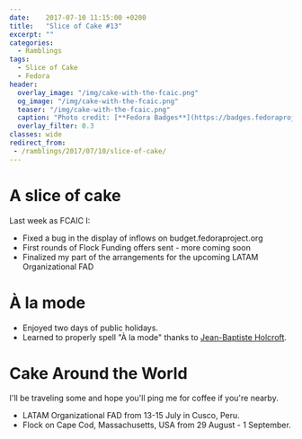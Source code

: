 ```yaml
---
date:    2017-07-10 11:15:00 +0200
title:   "Slice of Cake #13"
excerpt: ""
categories:
  - Ramblings
tags:
  - Slice of Cake
  - Fedora
header:
  overlay_image: "/img/cake-with-the-fcaic.png"
  og_image: "/img/cake-with-the-fcaic.png"
  teaser: "/img/cake-with-the-fcaic.png"
  caption: "Photo credit: [**Fedora Badges**](https://badges.fedoraproject.org/badge/its-a-cake-thing)"
  overlay_filter: 0.3
classes: wide
redirect_from:
 - /ramblings/2017/07/10/slice-of-cake/
---
```


# A slice of cake

Last week as FCAIC I:

- Fixed a bug in the display of inflows on budget.fedoraproject.org
- First rounds of Flock Funding offers sent - more coming soon
- Finalized my part of the arrangements for the upcoming LATAM Organizational FAD

# À la mode

- Enjoyed two days of public holidays.
- Learned to properly spell "À la mode" thanks to [Jean-Baptiste Holcroft](https://jibecfed.fedorapeople.org/blog/).

# Cake Around the World

I'll be traveling some and hope you'll ping me for coffee if you're nearby.

- LATAM Organizational FAD from 13-15 July in Cusco, Peru.
- Flock on Cape Cod, Massachusetts, USA from 29 August - 1 September.
